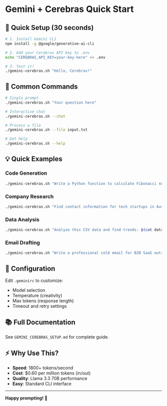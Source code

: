 # Gemini + Cerebras Quick Start

## 🚀 Quick Setup (30 seconds)

```bash
# 1. Install Gemini CLI
npm install -g @google/generative-ai-cli

# 2. Add your Cerebras API key to .env
echo "CEREBRAS_API_KEY=your-key-here" >> .env

# 3. Test it!
./gemini-cerebras.sh "Hello, Cerebras!"
```

## 📝 Common Commands

```bash
# Single prompt
./gemini-cerebras.sh "Your question here"

# Interactive chat
./gemini-cerebras.sh --chat

# Process a file
./gemini-cerebras.sh --file input.txt

# Get help
./gemini-cerebras.sh --help
```

## 💡 Quick Examples

### Code Generation
```bash
./gemini-cerebras.sh "Write a Python function to calculate Fibonacci numbers"
```

### Company Research
```bash
./gemini-cerebras.sh "Find contact information for tech startups in Austin, Texas"
```

### Data Analysis
```bash
./gemini-cerebras.sh "Analyze this CSV data and find trends: $(cat data.csv)"
```

### Email Drafting
```bash
./gemini-cerebras.sh "Write a professional cold email for B2B SaaS outreach"
```

## 🔧 Configuration

Edit `.geminirc` to customize:
- Model selection
- Temperature (creativity)
- Max tokens (response length)
- Timeout and retry settings

## 📚 Full Documentation

See `GEMINI_CEREBRAS_SETUP.md` for complete guide.

## ⚡ Why Use This?

- **Speed**: 1800+ tokens/second
- **Cost**: $0.60 per million tokens (in/out)
- **Quality**: Llama 3.3 70B performance
- **Easy**: Standard CLI interface

---

**Happy prompting! 🎉**
